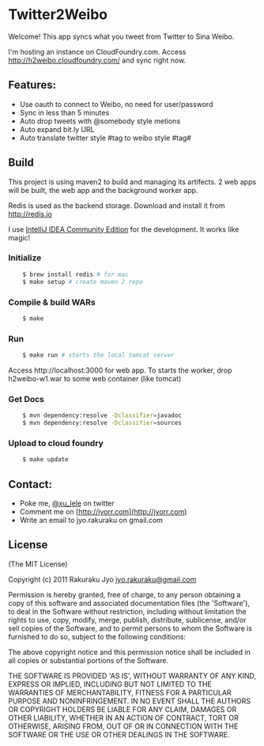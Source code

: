 # Twitter2Weibo

Welcome! This app syncs what you tweet from Twitter to Sina Weibo.

I'm hosting an instance on CloudFoundry.com. Access http://h2weibo.cloudfoundry.com/ and sync right now.

## Features:
  * Use oauth to connect to Weibo, no need for user/password
  * Sync in less than 5 minutes
  * Auto drop tweets with @somebody style metions
  * Auto expand bit.ly URL
  * Auto translate twitter style #tag to weibo style #tag#

## Build

This project is using maven2 to build and managing its artifects. 2 web apps will be built, the web app and the background worker app.

Redis is used as the backend storage. Download and install it from http://redis.io

I use [IntelliJ IDEA Community Edition](http://www.jetbrains.com/idea/free_java_ide.html) for the development. It works like magic!

### Initialize

```bash
    $ brew install redis # for mac
    $ make setup # create maven 2 repo
```

### Compile & build WARs

```bash
    $ make
```

### Run

```bash
    $ make run # starts the local tomcat server
```

Access http://localhost:3000 for web app. To starts the worker, drop h2weibo-w1.war to some web container (like tomcat)

### Get Docs

```bash
    $ mvn dependency:resolve -Dclassifier=javadoc
    $ mvn dependency:resolve -Dclassifier=sources
```

### Upload to cloud foundry

```bash
    $ make update
```

## Contact:
  * Poke me, [@xu\_lele](http://twitter.com/xu_lele) on twitter
  * Comment me on [http://jyorr.com](http://jyorr.com)
  * Write an email to jyo.rakuraku on gmail.com


## License

(The MIT License)

Copyright (c) 2011 Rakuraku Jyo <jyo.rakuraku@gmail.com>

Permission is hereby granted, free of charge, to any person obtaining a copy of this software and associated documentation files (the 'Software'), to deal in the Software without restriction, including without limitation the rights to use, copy, modify, merge, publish, distribute, sublicense, and/or sell copies of the Software, and to permit persons to whom the Software is furnished to do so, subject to the following conditions:

The above copyright notice and this permission notice shall be included in all copies or substantial portions of the Software.

THE SOFTWARE IS PROVIDED 'AS IS', WITHOUT WARRANTY OF ANY KIND, EXPRESS OR IMPLIED, INCLUDING BUT NOT LIMITED TO THE WARRANTIES OF MERCHANTABILITY, FITNESS FOR A PARTICULAR PURPOSE AND NONINFRINGEMENT. IN NO EVENT SHALL THE AUTHORS OR COPYRIGHT HOLDERS BE LIABLE FOR ANY CLAIM, DAMAGES OR OTHER LIABILITY, WHETHER IN AN ACTION OF CONTRACT, TORT OR OTHERWISE, ARISING FROM, OUT OF OR IN CONNECTION WITH THE SOFTWARE OR THE USE OR OTHER DEALINGS IN THE SOFTWARE.